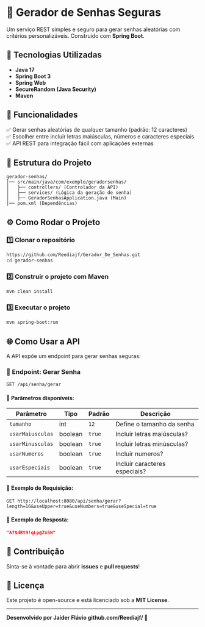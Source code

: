 # 🔐 Gerador de Senhas Seguras

Um serviço REST simples e seguro para gerar senhas aleatórias com critérios personalizáveis. Construído com **Spring Boot**.

## 🚀 Tecnologias Utilizadas

- **Java 17**
- **Spring Boot 3**
- **Spring Web**
- **SecureRandom (Java Security)**
- **Maven**

## 📌 Funcionalidades

✅ Gerar senhas aleatórias de qualquer tamanho (padrão: 12 caracteres)  
✅ Escolher entre incluir letras maiúsculas, números e caracteres especiais  
✅ API REST para integração fácil com aplicações externas  

## 📂 Estrutura do Projeto

```
gerador-senhas/
│── src/main/java/com/exemplo/geradorsenhas/
│   ├── controllers/ (Controlador da API)
│   ├── services/ (Lógica da geração de senha)
│   ├── GeradorSenhasApplication.java (Main)
│── pom.xml (Dependências)
```

## ⚙️ Como Rodar o Projeto

### 1️⃣ Clonar o repositório
```sh
https://github.com/Reediajf/Gerador_De_Senhas.git
cd gerador-senhas
```

### 2️⃣ Construir o projeto com Maven
```sh
mvn clean install
```

### 3️⃣ Executar o projeto
```sh
mvn spring-boot:run
```

## 🌐 Como Usar a API

A API expõe um endpoint para gerar senhas seguras:

### 🔹 Endpoint: Gerar Senha
```http
GET /api/senha/gerar
```
#### 🔹 Parâmetros disponíveis:
| Parâmetro       | Tipo     | Padrão | Descrição |
|----------------|---------|--------|-----------|
| `tamanho`       | int     | `12`   | Define o tamanho da senha |
| `usarMaiusculas`     | boolean | `true` | Incluir letras maiúsculas? |
| `usarMinusculas`   | boolean | `true` | Incluir letras minúsculas? |
| `usarNumeros`   | boolean | `true` | Incluir numeros? |
| `usarEspeciais`   | boolean | `true` | Incluir caracteres especiais? |

#### 🔹 Exemplo de Requisição:
```http
GET http://localhost:8080/api/senha/gerar?length=16&useUpper=true&useNumbers=true&useSpecial=true
```
#### 🔹 Exemplo de Resposta:
```json
"A7$dRt9!qLp@Zx5N"
```

## 🤝 Contribuição
Sinta-se à vontade para abrir **issues** e **pull requests**!

## 📜 Licença
Este projeto é open-source e está licenciado sob a **MIT License**.

---
**Desenvolvido por Jaider Flávio github.com/Reediajf/ 🚀**
